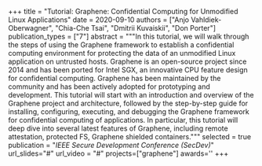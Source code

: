 +++
title = "Tutorial: Graphene: Confidential Computing for Unmodified Linux Applications"
date = 2020-09-10
authors = ["Anjo Vahldiek-Oberwagner", "Chia-Che Tsai", "Dmitrii Kuvaiskii", "Don Porter"]
publication_types = ["7"]
abstract = """In this tutorial, we will walk through the steps of using the Graphene framework to establish a confidential computing environment for protecting the data of an unmodified Linux application on untrusted hosts. Graphene is an open-source project since 2014 and has been ported for Intel SGX, an innovative CPU feature design for confidential computing. Graphene has been maintained by the community and has been actively adopted for prototyping and development. This tutorial will start with an introduction and overview of the Graphene project and architecture, followed by the step-by-step guide for installing, configuring, executing, and debugging the Graphene framework for confidential computing of applications. In particular, this tutorial will deep dive into several latest features of Graphene, including remote attestation, protected FS, Graphene shielded containers."""
selected = true
publication = "*IEEE Secure Development Conference (SecDev)*"
url_slides="#"
url_video = "#"
projects=["graphene"]
awards=''
+++

